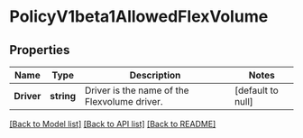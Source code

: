 # PolicyV1beta1AllowedFlexVolume

## Properties
Name | Type | Description | Notes
------------ | ------------- | ------------- | -------------
**Driver** | **string** | Driver is the name of the Flexvolume driver. | [default to null]

[[Back to Model list]](../README.md#documentation-for-models) [[Back to API list]](../README.md#documentation-for-api-endpoints) [[Back to README]](../README.md)


